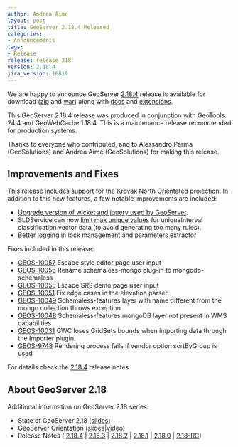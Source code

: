 ```yaml
---
author: Andrea Aime
layout: post
title: GeoServer 2.18.4 Released
categories:
- Announcements
tags:
- Release
release: release_218
version: 2.18.4
jira_version: 16819
---
```


We are happy to announce GeoServer [2.18.4](/release/2.18.4/) release is available for download  ([zip](https://sourceforge.net/projects/geoserver/files/GeoServer/2.18.4/geoserver-2.18.4-bin.zip/download) and [war](https://sourceforge.net/projects/geoserver/files/GeoServer/2.18.4/geoserver-2.18.4-war.zip/download)) along with [docs](https://sourceforge.net/projects/geoserver/files/GeoServer/2.18.4/geoserver-2.18.4-htmldoc.zip/download) and [extensions](https://sourceforge.net/projects/geoserver/files/GeoServer/2.18.4/extensions/).

This GeoServer 2.18.4 release was produced in conjunction with GeoTools 24.4 and GeoWebCache 1.18.4. This is a maintenance release recommended for production systems.

Thanks to everyone who contributed, and to Alessandro Parma (GeoSolutions) and Andrea Aime (GeoSolutions) for making this release.

## Improvements and Fixes

This release includes support for the Krovak North Orientated projection. In addition to this new features, a few notable improvements are included:

- [Upgrade version of wicket and jquery used by GeoServer](https://osgeo-org.atlassian.net/browse/GEOS-10098).
- SLDService can now [limit max unique values](https://osgeo-org.atlassian.net/browse/GEOS-10030) for uniqueInterval classification vector data (to avoid generating too many rules).
- Better logging in lock management and parameters extractor

Fixes included in this release:

- [GEOS-10057](https://osgeo-org.atlassian.net/browse/GEOS-10057) Escape style editor page user input
- [GEOS-10056](https://osgeo-org.atlassian.net/browse/GEOS-10056) Rename schemaless-mongo plug-in to mongodb-schemaless
- [GEOS-10055](https://osgeo-org.atlassian.net/browse/GEOS-10055) Escape SRS demo page user input
- [GEOS-10051](https://osgeo-org.atlassian.net/browse/GEOS-10051) Fix edge cases in the elevation parser
- [GEOS-10049](https://osgeo-org.atlassian.net/browse/GEOS-10049) Schemaless-features layer with name different from the mongo collection throws exception
- [GEOS-10048](https://osgeo-org.atlassian.net/browse/GEOS-10048) Schemaless-features mongoDB layer not present in WMS capabilities
- [GEOS-10031](https://osgeo-org.atlassian.net/browse/GEOS-10031) GWC loses GridSets bounds when importing data through the Importer plugin.
- [GEOS-9748](https://osgeo-org.atlassian.net/browse/GEOS-9748) Rendering process fails if vendor option sortByGroup is used


For details check the [2.18.4](https://osgeo-org.atlassian.net/secure/ReleaseNote.jspa?projectId=10000&version=16819) release notes.

## About GeoServer 2.18

Additional information on GeoServer 2.18 series:
  
  * State of GeoServer 2.18 ([slides](https://docs.google.com/presentation/d/1Q0pHRUcvucAuHDeZPoeDJG4UY5izwbqo8ZawUdk9xYM/edit?usp=sharing))
  * GeoServer Orientation
  ([slides](https://t.co/fvBTLMia6f?amp=1)|[video](https://youtu.be/bdkk5eVR674))
  * Release Notes
  ( [2.18.4](https://osgeo-org.atlassian.net/secure/ReleaseNote.jspa?projectId=10000&version=16819)
  | [2.18.3](https://osgeo-org.atlassian.net/secure/ReleaseNote.jspa?projectId=10000&version=16808)
  | [2.18.2](https://osgeo-org.atlassian.net/secure/ReleaseNote.jspa?projectId=10000&version=16803)
  | [2.18.1](https://osgeo-org.atlassian.net/secure/ReleaseNote.jspa?projectId=10000&version=16800)
  | [2.18.0](https://osgeo-org.atlassian.net/secure/ReleaseNote.jspa?projectId=10000&version=16796)
  | [2.18-RC](https://osgeo-org.atlassian.net/secure/ReleaseNote.jspa?projectId=10000&version=16783))

